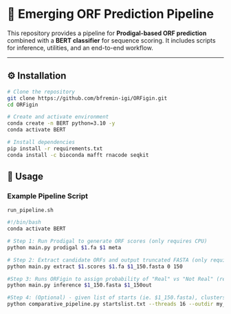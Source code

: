 # 🧬 Emerging ORF Prediction Pipeline

This repository provides a pipeline for **Prodigal-based ORF prediction** combined with a **BERT classifier** for sequence scoring. It includes scripts for inference, utilities, and an end-to-end workflow.

---

## ⚙️ Installation

```bash
# Clone the repository
git clone https://github.com/bfremin-igi/ORFigin.git
cd ORFigin

# Create and activate environment
conda create -n BERT python=3.10 -y
conda activate BERT

# Install dependencies
pip install -r requirements.txt
conda install -c bioconda mafft rnacode seqkit
```


## 🚀 Usage

### Example Pipeline Script

`run_pipeline.sh`

```bash
#!/bin/bash
conda activate BERT

# Step 1: Run Prodigal to generate ORF scores (only requires CPU)
python main.py prodigal $1.fa $1 meta

# Step 2: Extract candidate ORFs and output truncated FASTA (only requires CPU)
python main.py extract $1.scores $1.fa $1_150.fasta 0 150

#Step 3: Runs ORFigin to assign probability of "Real" vs "Not Real" (requires GPU)
python main.py inference $1_150.fasta $1_150out

#Step 4: (Optional) - given list of starts (ie. $1_150.fasta), clusters -> aligns -> RNAcode
python comparative_pipeline.py startslist.txt --threads 16 --outdir my_output


